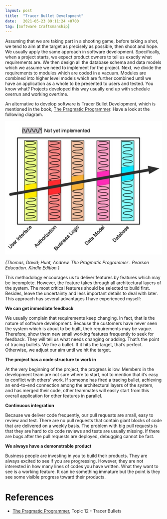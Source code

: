 ```yaml
---
layout: post
title:  "Tracer Bullet Development"
date:   2021-05-23 09:11:24 +0700
tag: [Software Craftsmanship]
---
```


Assuming that we are taking part in a shooting game, before taking a shot, we tend to aim at the target as precisely as possible, then shoot and hope. We usually apply the same approach in software development. Specifically, when a project starts, we expect product owners to tell us exactly what requirements are. We then design all the database schema and data models which we assume we need to implement for the project. Next, we divide the requirements to modules which are coded in a vacuum. Modules are combined into higher level models which are further combined until we have an application as a whole to be presented to users and tested. You know what? Projects developed this way usually end up with schedule overrun and working overtime.

An alternative to develop software is Tracer Bullet Development, which is mentioned in the book, [The Pragmatic Programmer](https://www.amazon.com/Pragmatic-Programmer-journey-mastery-Anniversary/dp/0135957052). Have a look at the following diagram.

<img src="/assets/images/tracer-bullet-devlopment.png" alt="tracer-bullet-devlopment" width="600">

*(Thomas, David; Hunt, Andrew. The Pragmatic Programmer . Pearson Education. Kindle Edition.)*

This methodology encourages us to deliver features by features which may be incomplete. However, the feature takes through all architectural layers of the system. The most critical features should be selected to build first. Besides, leave the uncertainty and less important details to deal with later. This approach has several advantages I have experienced myself:

**We can get immediate feedback**

We usually complain that requirements keep changing. In fact, that is the nature of software development. Because the customers have never seen the system which is about to be built, their requirements may be vague. Therefore, show them new small working features frequently to seek for feedback. They will tell us what needs changing or adding. That’s the point of tracing bullets. We fire a bullet. If it hits the target, that’s perfect. Otherwise, we adjust our aim until we hit the target.

**The project has a code structure to work in**

At the very beginning of the project, the progress is low. Members in the development team are not sure where to start, not to mention that it’s easy to conflict with others' work. If someone has fired a tracing bullet, achieving an end-to-end connection among the architectural layers of the system, and has merged their code, other teammates will easily start from this overall application for other features in parallel.

**Continuous integration**

Because we deliver code frequently, our pull requests are small, easy to review and test. There are no pull requests that contain giant blocks of code that are delivered on a weekly basis. The problem with big pull requests is that they are hard to do code reviews and tests are usually missing. If there are bugs after the pull requests are deployed, debugging cannot be fast.

**We always have a demonstrable product**

Business people are investing in you to build their products. They are always excited to see if you are progressing. However, they are not interested in how many lines of codes you have written. What they want to see is a working feature. It can be something immature but the point is they see some visible progress toward their products.


# References

- [The Pragmatic Programmer](https://www.amazon.com/Pragmatic-Programmer-journey-mastery-Anniversary/dp/0135957052), Topic 12 - Tracer Bullets
